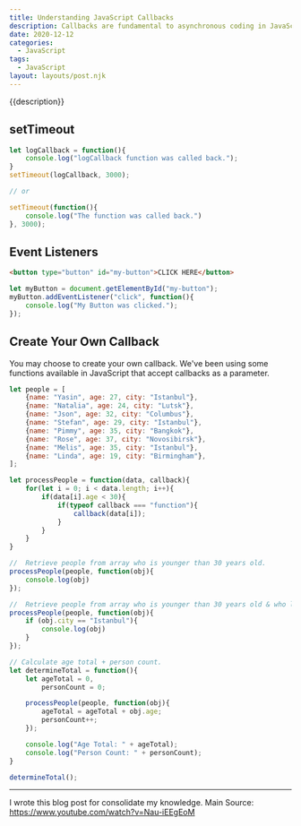 ```yaml
---
title: Understanding JavaScript Callbacks
description: Callbacks are fundamental to asynchronous coding in JavaScript. In this post we try to understand callbacks with several examples.
date: 2020-12-12
categories:
  - JavaScript
tags:
  - JavaScript
layout: layouts/post.njk
---
```


{{description}}

## setTimeout
``` js
let logCallback = function(){
    console.log("logCallback function was called back.");
}
setTimeout(logCallback, 3000);

// or

setTimeout(function(){
    console.log("The function was called back.")
}, 3000);
```

## Event Listeners
``` html
<button type="button" id="my-button">CLICK HERE</button>
```
``` js
let myButton = document.getElementById("my-button");
myButton.addEventListener("click", function(){
    console.log("My Button was clicked.");
});
```

## Create Your Own Callback

You may choose to create your own callback. We've been using some functions available in JavaScript that accept callbacks as a parameter.
``` js
let people = [
    {name: "Yasin", age: 27, city: "Istanbul"},
    {name: "Natalia", age: 24, city: "Lutsk"},
    {name: "Json", age: 32, city: "Columbus"},
    {name: "Stefan", age: 29, city: "Istanbul"},
    {name: "Pimmy", age: 35, city: "Bangkok"},
    {name: "Rose", age: 37, city: "Novosibirsk"},
    {name: "Melis", age: 35, city: "Istanbul"},
    {name: "Linda", age: 19, city: "Birmingham"},
];

let processPeople = function(data, callback){
    for(let i = 0; i < data.length; i++){
        if(data[i].age < 30){
            if(typeof callback === "function"){
                callback(data[i]);
            }
        }
    }
}
```

``` js
//  Retrieve people from array who is younger than 30 years old.
processPeople(people, function(obj){
    console.log(obj)
});

//  Retrieve people from array who is younger than 30 years old & who lives in Istanbul
processPeople(people, function(obj){
    if (obj.city == "Istanbul"){
        console.log(obj)
    }
});

// Calculate age total + person count.
let determineTotal = function(){
    let ageTotal = 0,
        personCount = 0;

    processPeople(people, function(obj){
        ageTotal = ageTotal + obj.age;
        personCount++;
    });

    console.log("Age Total: " + ageTotal);
    console.log("Person Count: " + personCount);
}

determineTotal();
```

---
I wrote this blog post for consolidate my knowledge.
Main Source: https://www.youtube.com/watch?v=Nau-iEEgEoM
